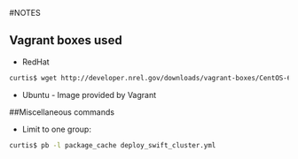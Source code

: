 #NOTES

## Vagrant boxes used

* RedHat

```bash
curtis$ wget http://developer.nrel.gov/downloads/vagrant-boxes/CentOS-6.5-x86_64-v20140311.box
```

* Ubuntu - Image provided by Vagrant

##Miscellaneous commands

* Limit to one group:

```bash
curtis$ pb -l package_cache deploy_swift_cluster.yml 
```
